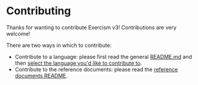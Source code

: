 # Contributing

Thanks for wanting to contribute Exercism v3! Contributions are very welcome!

There are two ways in which to contribute:

- Contribute to a language: please first read the general [README.md][readme] and then [select the language you'd like to contribute to][languages-readme].
- Contribute to the reference documents: please read the [reference documents README][reference-readme].

[readme]: ./README.md
[languages-readme]: ./languages/README.md
[reference-readme]: ./reference/README.md
